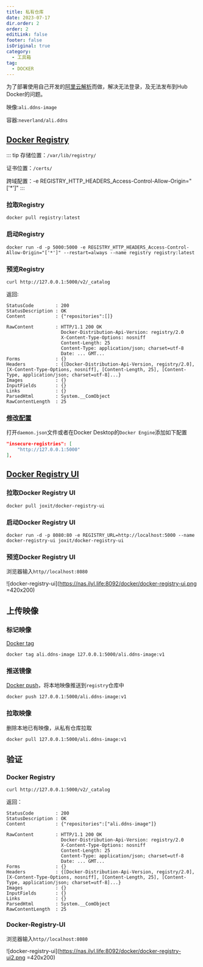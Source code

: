 ```yaml
---
title: 私有仓库
date: 2023-07-17
dir.order: 2
order: 2
editLink: false
footer: false
isOriginal: true
category:
  - 工具箱
tag:
  - DOCKER
---
```


为了部署使用自己开发的[阿里云解析](aliyun-ddns.md)而做，解决无法登录，及无法发布到Hub Docker的问题。

映像:`ali.ddns-image`

容器:`neverland/ali.ddns`

## [Docker Registry](https://docs.docker.com/registry/deploying/)

::: tip
存储位置：`/var/lib/registry/`

证书位置：`/certs/`

跨域配置：-e REGISTRY_HTTP_HEADERS_Access-Control-Allow-Origin="['*']"
:::

### 拉取Registry

```command prompt
docker pull registry:latest
```

### 启动Registry

```command prompt
docker run -d -p 5000:5000 -e REGISTRY_HTTP_HEADERS_Access-Control-Allow-Origin="['*']" --restart=always --name registry registry:latest
```

### 预览Registry

```command prompt
curl http://127.0.0.1:5000/v2/_catalog
```

返回:

```text{3}
StatusCode        : 200
StatusDescription : OK
Content           : {"repositories":[]}

RawContent        : HTTP/1.1 200 OK
                    Docker-Distribution-Api-Version: registry/2.0
                    X-Content-Type-Options: nosniff
                    Content-Length: 25
                    Content-Type: application/json; charset=utf-8
                    Date: ... GMT...
Forms             : {}
Headers           : {[Docker-Distribution-Api-Version, registry/2.0], [X-Content-Type-Options, nosniff], [Content-Length, 25], [Content-Type, application/json; charset=utf-8]...}
Images            : {}
InputFields       : {}
Links             : {}
ParsedHtml        : System.__ComObject
RawContentLength  : 25
```

### [修改配置](https://docs.docker.com/registry/insecure/)

打开`daemon.json`文件或者在Docker Desktop的`Docker Engine`添加如下配置

```json
"insecure-registries": [
    "http://127.0.0.1:5000"
],
```

## [Docker Registry UI](https://helm.joxit.dev/charts/docker-registry-ui/)

### 拉取Docker Registry UI

```command prompty
docker pull joxit/docker-registry-ui
```

### 启动Docker Registry UI

```command prompty
docker run -d -p 8080:80 -e REGISTRY_URL=http://localhost:5000 --name docker-registry-ui joxit/docker-registry-ui
```

### 预览Docker Registry UI

浏览器输入`http//localhost:8080`

![docker-registry-ui](https://nas.ilyl.life:8092/docker/docker-registry-ui.png =420x200)

## 上传映像

### 标记映像

[Docker tag](https://docs.docker.com/engine/reference/commandline/tag/)

```command prompt
docker tag ali.ddns-image 127.0.0.1:5000/ali.ddns-image:v1
```

### 推送镜像

[Docker push](https://docs.docker.com/engine/reference/commandline/push/)，将本地映像推送到`registry`仓库中

```command prompt
docker push 127.0.0.1:5000/ali.ddns-image:v1
```

### 拉取映像

删除本地已有映像，从私有仓库拉取

```command prompt
docker pull 127.0.0.1:5000/ali.ddns-image:v1
```

## 验证

### Docker Registry

```command prompt
curl http://127.0.0.1:5000/v2/_catalog
```

返回：

```text{3}
StatusCode        : 200
StatusDescription : OK
Content           : {"repositories":["ali.ddns-image"]}

RawContent        : HTTP/1.1 200 OK
                    Docker-Distribution-Api-Version: registry/2.0
                    X-Content-Type-Options: nosniff
                    Content-Length: 25
                    Content-Type: application/json; charset=utf-8
                    Date: ... GMT...
Forms             : {}
Headers           : {[Docker-Distribution-Api-Version, registry/2.0], [X-Content-Type-Options, nosniff], [Content-Length, 25], [Content-Type, application/json; charset=utf-8]...}
Images            : {}
InputFields       : {}
Links             : {}
ParsedHtml        : System.__ComObject
RawContentLength  : 25
```

### Docker-Registry-UI

浏览器输入`http//localhost:8080`

![docker-registry-ui](https://nas.ilyl.life:8092/docker/docker-registry-ui2.png =420x200)
